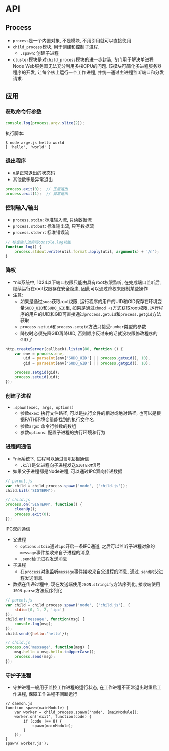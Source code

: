 # API

## Process

* `process`是一个内置对象, 不是模块, 不用引用就可以直接使用
* `child_process`模块, 用于创建和控制子进程. 
    - `.spawn`: 创建子进程
* `cluster`模块是对`child_process`模块的进一步封装, 专门用于解决单进程Node Web服务器无法充分利用多核CPU的问题. 该模块可简化多进程服务器程序的开发, 让每个核上运行一个工作进程, 并统一通过主进程监听端口和分发请求.

## 应用

### 获取命令行参数

```javascript
console.log(process.argv.slice(2));
```

执行脚本:

```shell
$ node argv.js hello world
[ 'hello', 'world' ]
```

### 退出程序

* `0`是正常退出的状态码
* 其他数字是异常退出

```javascript
process.exit(0);  // 正常退出
process.exit(1);  // 异常退出
```

### 控制输入/输出

* `process.stdin`: 标准输入流, 只读数据流
* `process.stdout`: 标准输出流, 只写数据流
* `process.stderr`: 标准错误流

```javascript
// 标准输入流实现console.log功能
function log() {
    process.stdout.write(util.format.apply(util, arguments) + '/n');
}
```

### 降权

* *nix系统中, 1024以下端口权限只能由具有root权限监听, 在完成端口监听后, 继续运行在root权限存在安全隐患, 因此可以通过降权来限制某些操作
* 注意:
    - 如果是通过`sudo`获取root权限, 运行程序的用户的UID和GID保存在环境变量`SUDO_UID`和`SUDO_GID`里, 如果是通过`chmod +s`方式获取root权限, 运行程序的用户的UID和GID可直接通过`process.getuid`和`process.getgid`方法获取
    - `process.setuid`和`process.setgid`方法只接受`number`类型的参数
    - 降权时必须先降GID再降UID, 否则顺序反过来的话就没权限修改程序的GID了

```javascript
http.createServer(callback).listen(80, function () {
    var env = process.env,
        uid = parseInt(env['SUDO_UID'] || process.getuid(), 10),
        gid = parseInt(env['SUDO_GID'] || process.getgid(), 10);

    process.setgid(gid);
    process.setuid(uid);
});
```

### 创建子进程

* `.spawn(exec, args, options)`
    - 参数`exec`: 执行文件路径, 可以是执行文件的相对或绝对路径, 也可以是根据PATH环境变量能找到的执行文件名
    - 参数`args`: 命令行参数的数组
    - 参数`options`: 配置子进程的执行环境和行为

### 进程间通信

* *nix系统下, 进程可以通过`信号`互相通信
    - `.kill`是父进程向子进程发送`SIGTERM`信号
* 如果父子进程都是Node进程, 可以通过IPC双向传递数据

```javascript
// parent.js
var child = child_process.spawn('node', ['child.js']);
child.kill('SIGTERM');

// child.js
process.on('SIGTERM', function() {
    cleanUp();
    process.exit(0);
});
```

IPC双向通信

* 父进程
    - `options.stdio`通过`ipc`开启一条IPC通道, 之后可以监听子进程对象的`message`事件接收来自子进程的消息
    - `.send`给子进程发送消息
* 子进程
    - 在`process`对象监听`message`事件接收来自父进程的消息, 通过`.send`向父进程发送消息
* 数据在传递过程中, 现在发送端使用`JSON.stringify`方法序列化, 接收端使用`JSON.parse`方法反序列化


```javascript
// parent.js
var child = child_process.spawn('node', ['child.js'], {
    stdio:[0, 1, 2, 'ipc']
});
child.on('message', function(msg) {
    console.log(msg);
});
child.send({hello:'hello'});

// child.js
process.on('message', function(msg) {
    msg.hello = msg.hello.toUpperCase();
    process.send(msg);
});
```

### 守护子进程

* 守护进程一般用于监控工作进程的运行状态, 在工作进程不正常退出时重启工作进程, 保障工作进程不间断运行

```
// daemon.js
function spawn(mainModule) {
    var worker = child_process.spawn('node', [mainModule]);
    worker.on('exit', function(code) {
        if (code !== 0) {
            spawn(mainModule);
        }
    });
}
spawn('worker.js');
```

